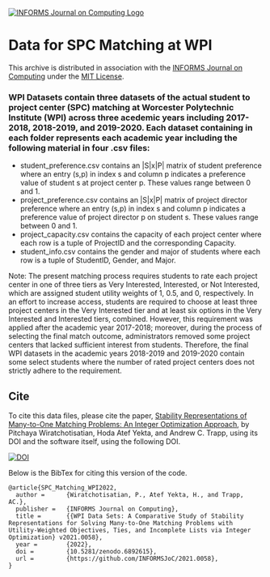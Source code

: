 [![INFORMS Journal on Computing Logo](https://INFORMSJoC.github.io/logos/INFORMS_Journal_on_Computing_Header.jpg)](https://pubsonline.informs.org/journal/ijoc)

# Data for SPC Matching at WPI

This archive is distributed in association with the [INFORMS Journal on
Computing](https://pubsonline.informs.org/journal/ijoc) under the [MIT License](LICENSE).

### WPI Datasets contain three datasets of the actual student to project center (SPC) matching at Worcester Polytechnic Institute (WPI) across three acedemic years including 2017-2018, 2018-2019, and 2019-2020. Each dataset containing in each folder represents each academic year including the following material in four .csv files:

- student_preference.csv contains an |S|x|P| matrix of student preference where an entry (s,p) in index s and column p indicates a preference value of student s at project center p. These values range between 0 and 1.
- project_preference.csv contains an |S|x|P| matrix of project director preference where an entry (s,p) in index s and column p indicates a preference value of project director p on student s. These values range between 0 and 1.
- project_capacity.csv contains the capacity of each project center where each row is a tuple of ProjectID and the corresponding Capacity.
- student_info.csv contains the gender and major of students where each row is a tuple of StudentID, Gender, and Major.

Note: The present matching process requires students to rate each project center in one of three tiers as Very Interested, Interested, or Not Interested, which are assigned student utility weights of 1, 0.5, and 0, respectively. In an effort to increase access, students are required to choose at least three project centers in the Very Interested tier and at least six options in the Very Interested and Interested tiers, combined. However, this requirement was applied after the academic year 2017-2018; moreover, during the process of selecting the final match outcome, administrators removed some project centers that lacked sufficient interest from students. Therefore, the final WPI datasets in the academic years 2018-2019 and 2019-2020 contain some select students where the number of rated project centers does not strictly adhere to the requirement.

## Cite

To cite this data files, please cite the paper, [Stability Representations of Many-to-One Matching Problems: An Integer Optimization Approach](https://doi.org/10.1287/ijoc.2022.1237), by Pitchaya Wiratchotisatian, Hoda Atef Yekta, and Andrew C. Trapp, using its DOI and the software itself, using the following DOI.

[![DOI](https://zenodo.org/badge/516552677.svg)](https://zenodo.org/badge/latestdoi/516552677)

Below is the BibTex for citing this version of the code.

```
@article{SPC_Matching_WPI2022,
  author =      {Wiratchotisatian, P., Atef Yekta, H., and Trapp, AC.},
  publisher =   {INFORMS Journal on Computing},
  title =       {{WPI Data Sets: A Comparative Study of Stability Representations for Solving Many-to-One Matching Problems with Utility-Weighted Objectives, Ties, and Incomplete Lists via Integer Optimization} v2021.0058},
  year =        {2022},
  doi =         {10.5281/zenodo.6892615},
  url =         {https://github.com/INFORMSJoC/2021.0058},
}  
```
